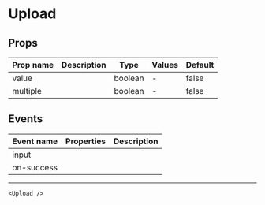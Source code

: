 # Upload

## Props

| Prop name | Description | Type    | Values | Default |
| --------- | ----------- | ------- | ------ | ------- |
| value     |             | boolean | -      | false   |
| multiple  |             | boolean | -      | false   |

## Events

| Event name | Properties | Description |
| ---------- | ---------- | ----------- |
| input      |            |
| on-success |            |

---

```vue live
<Upload />
```
